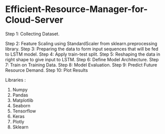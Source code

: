 # Efficient-Resource-Manager-for-Cloud-Server

Step 1:   Collecting Dataset.

Step 2:   Feature Scaling using StandardScaler from sklearn.preprocessing library.
Step 3:   Preparing the data to form input sequences that will be fed to LSTM model.
Step 4:   Apply train-test split.
Step 5:   Reshaping the data in right shape to give input to LSTM.
Step 6:   Define Model Architecture.
Step 7:   Train on Training Data.
Step 8:   Model Evaluation.
Step 9:   Predict Future Resource Demand.
Step 10: Plot Results


Libraries :

1.	Numpy 
2.	Pandas
3.	Matplotlib
4.	Seaborn
5.	Tensorflow
6.	Keras
7.	Plotly
8.	Sklearn
